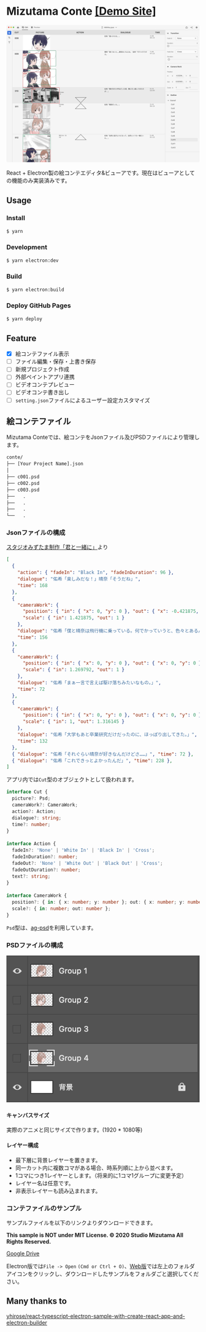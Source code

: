 # Mizutama Conte [\[Demo Site\]](https://studio-mizutama.github.io/MizutamaConte/)

![screenshot](./screenshot.png)

React + Electron製の絵コンテエディタ&ビューアです。現在はビューアとしての機能のみ実装済みです。

## Usage

### Install

```sh
$ yarn
```

### Development

```sh
$ yarn electron:dev
```

### Build

```sh
$ yarn electron:build
```

### Deploy GitHub Pages

```sh
$ yarn deploy
```

## Feature

- [x] 絵コンテファイル表示
- [ ] ファイル編集・保存・上書き保存
- [ ] 新規プロジェクト作成
- [ ] 外部ペイントアプリ連携
- [ ] ビデオコンテプレビュー
- [ ] ビデオコンテ書き出し
- [ ] `setting.json`ファイルによるユーザー設定カスタマイズ

## 絵コンテファイル

Mizutama Conteでは、絵コンテをJsonファイル及びPSDファイルにより管理します。

```sh
conte/
├── [Your Project Name].json
│
├── c001.psd
├── c002.psd
├── c003.psd
├──   .
├──   .
├──   .
└──   .
```

### Jsonファイルの構成

[スタジオみずたま制作「君と一緒に」](https://youtu.be/sva7WjdEO7k)より

```json
[
  {
    "action": { "fadeIn": "Black In", "fadeInDuration": 96 },
    "dialogue": "佑希「楽しみだな！」晴奈「そうだね」",
    "time": 168
  },
  {
    "cameraWork": {
      "position": { "in": { "x": 0, "y": 0 }, "out": { "x": -0.421875, "y": 0 } },
      "scale": { "in": 1.421875, "out": 1 }
    },
    "dialogue": "佑希「僕と晴奈は飛行機に乗っている。何でかっていうと、色々とあるんだ。」",
    "time": 156
  },
  {
    "cameraWork": {
      "position": { "in": { "x": 0, "y": 0 }, "out": { "x": 0, "y": 0 } },
      "scale": { "in": 1.269792, "out": 1 }
    },
    "dialogue": "佑希「まぁ一言で言えば駆け落ちみたいなもの。」",
    "time": 72
  },
  {
    "cameraWork": {
      "position": { "in": { "x": 0, "y": 0 }, "out": { "x": 0, "y": 0 } },
      "scale": { "in": 1, "out": 1.316145 }
    },
    "dialogue": "佑希「大学もあと卒業研究だけだったのに、ほっぽり出してきた。」",
    "time": 132
  },
  { "dialogue": "佑希「それぐらい晴奈が好きなんだけどさ……」", "time": 72 },
  { "dialogue": "佑希「これできっとよかったんだ」", "time": 228 },
]
```

アプリ内では`Cut`型のオブジェクトとして扱われます。

```ts
interface Cut {
  picture?: Psd;
  cameraWork?: CameraWork;
  action?: Action;
  dialogue?: string;
  time?: number;
}

interface Action {
  fadeIn?: 'None' | 'White In' | 'Black In' | 'Cross';
  fadeInDuration?: number;
  fadeOut?: 'None' | 'White Out' | 'Black Out' | 'Cross';
  fadeOutDuration?: number;
  text?: string;
}

interface CameraWork {
  position?: { in: { x: number; y: number }; out: { x: number; y: number } };
  scale?: { in: number; out: number };
}
```

`Psd`型は、[ag-psd](https://github.com/Agamnentzar/ag-psd)を利用しています。

### PSDファイルの構成

![samplepsd](./samplepsd.png)

#### キャンバスサイズ
実際のアニメと同じサイズで作ります。(1920 * 1080等)

#### レイヤー構成
- 最下層に背景レイヤーを置きます。
- 同一カット内に複数コマがある場合、時系列順に上から並べます。
- 1コマにつき1レイヤーとします。（将来的に1コマ1グループに変更予定）
- レイヤー名は任意です。
- 非表示レイヤーも読み込まれます。

### コンテファイルのサンプル

サンプルファイルを以下のリンクよりダウンロードできます。

**This sample is NOT under MIT License. ©︎ 2020 Studio Mizutama All Rights Reserved.**

[Google Drive](https://drive.google.com/drive/folders/11lSAHkNsDDrYayZGV87AM5X9dPsFVYGa?usp=sharing)

Electron版では`File -> Open` `(Cmd or Ctrl + O)`、[Web版](https://studio-mizutama.github.io/MizutamaConte/)では左上のフォルダアイコンをクリックし、ダウンロードしたサンプルをフォルダごと選択してください。

## Many thanks to

[yhirose/react-typescript-electron-sample-with-create-react-app-and-electron-builder](https://github.com/yhirose/react-typescript-electron-sample-with-create-react-app-and-electron-builder)